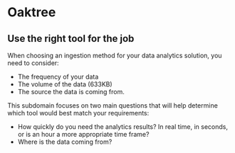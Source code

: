 # Oaktree 


## Use the right tool for the job 

When choosing an ingestion method for your data analytics solution, you need to consider:

+ The frequency of your data
+ The volume of the data (633KB)
+ The source the data is coming from. 

This subdomain focuses on two main questions that will help determine which tool would best match your requirements:
+ How quickly do you need the analytics results?  In real time, in seconds, or is an hour a more appropriate time frame?
+ Where is the data coming from? 
